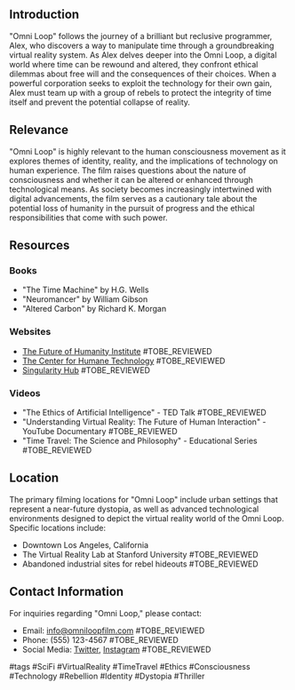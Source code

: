 ## Introduction
"Omni Loop" follows the journey of a brilliant but reclusive programmer, Alex, who discovers a way to manipulate time through a groundbreaking virtual reality system. As Alex delves deeper into the Omni Loop, a digital world where time can be rewound and altered, they confront ethical dilemmas about free will and the consequences of their choices. When a powerful corporation seeks to exploit the technology for their own gain, Alex must team up with a group of rebels to protect the integrity of time itself and prevent the potential collapse of reality.

## Relevance
"Omni Loop" is highly relevant to the human consciousness movement as it explores themes of identity, reality, and the implications of technology on human experience. The film raises questions about the nature of consciousness and whether it can be altered or enhanced through technological means. As society becomes increasingly intertwined with digital advancements, the film serves as a cautionary tale about the potential loss of humanity in the pursuit of progress and the ethical responsibilities that come with such power.

## Resources

### Books
- "The Time Machine" by H.G. Wells
- "Neuromancer" by William Gibson
- "Altered Carbon" by Richard K. Morgan

### Websites
- [The Future of Humanity Institute](https://www.fhi.ox.ac.uk) #TOBE_REVIEWED
- [The Center for Humane Technology](https://humanetech.com) #TOBE_REVIEWED
- [Singularity Hub](https://singularityhub.com) #TOBE_REVIEWED

### Videos
- "The Ethics of Artificial Intelligence" - TED Talk #TOBE_REVIEWED
- "Understanding Virtual Reality: The Future of Human Interaction" - YouTube Documentary #TOBE_REVIEWED
- "Time Travel: The Science and Philosophy" - Educational Series #TOBE_REVIEWED

## Location
The primary filming locations for "Omni Loop" include urban settings that represent a near-future dystopia, as well as advanced technological environments designed to depict the virtual reality world of the Omni Loop. Specific locations include:
- Downtown Los Angeles, California
- The Virtual Reality Lab at Stanford University #TOBE_REVIEWED
- Abandoned industrial sites for rebel hideouts #TOBE_REVIEWED

## Contact Information
For inquiries regarding "Omni Loop," please contact:
- Email: info@omniloopfilm.com #TOBE_REVIEWED
- Phone: (555) 123-4567 #TOBE_REVIEWED
- Social Media: [Twitter](https://twitter.com/omniloopfilm), [Instagram](https://instagram.com/omniloopfilm) #TOBE_REVIEWED

#tags 
#SciFi #VirtualReality #TimeTravel #Ethics #Consciousness #Technology #Rebellion #Identity #Dystopia #Thriller
